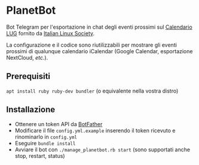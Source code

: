 # PlanetBot
Bot Telegram per l'esportazione in chat degli eventi prossimi sul [Calendario LUG](https://planet.linux.it/lug/eventi.php) fornito da [Italian Linux Society](http://www.ils.org/).

La configurazione e il codice sono riutilizzabili per mostrare gli eventi prossimi di qualunque calendario iCalendar (Google Calendar, esportazione NextCloud, _etc._).

## Prerequisiti
`apt install ruby ruby-dev bundler` (o equivalente nella vostra distro)

## Installazione
- Ottenere un token API da [BotFather](https://t.me/BotFather)
- Modificare il file `config.yml.example` inserendo il token ricevuto e rinominarlo in `config.yml`
- Eseguire `bundle install`
- Avviare il bot con `./manage_planetbot.rb start` (sono supportati anche stop, restart, status)
 
